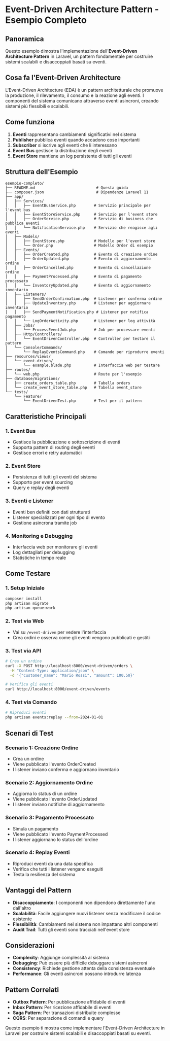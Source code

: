# Event-Driven Architecture Pattern - Esempio Completo

## Panoramica

Questo esempio dimostra l'implementazione dell'**Event-Driven Architecture Pattern** in Laravel, un pattern fondamentale per costruire sistemi scalabili e disaccoppiati basati su eventi.

## Cosa fa l'Event-Driven Architecture

L'Event-Driven Architecture (EDA) è un pattern architetturale che promuove la produzione, il rilevamento, il consumo e la reazione agli eventi. I componenti del sistema comunicano attraverso eventi asincroni, creando sistemi più flessibili e scalabili.

## Come funziona

1. **Eventi** rappresentano cambiamenti significativi nel sistema
2. **Publisher** pubblica eventi quando accadono cose importanti
3. **Subscriber** si iscrive agli eventi che li interessano
4. **Event Bus** gestisce la distribuzione degli eventi
5. **Event Store** mantiene un log persistente di tutti gli eventi

## Struttura dell'Esempio

```
esempio-completo/
├── README.md                           # Questa guida
├── composer.json                       # Dipendenze Laravel 11
├── app/
│   ├── Services/
│   │   ├── EventBusService.php        # Servizio principale per l'event bus
│   │   ├── EventStoreService.php      # Servizio per l'event store
│   │   ├── OrderService.php           # Servizio di business che pubblica eventi
│   │   └── NotificationService.php    # Servizio che reagisce agli eventi
│   ├── Models/
│   │   ├── EventStore.php             # Modello per l'event store
│   │   └── Order.php                  # Modello Order di esempio
│   ├── Events/
│   │   ├── OrderCreated.php           # Evento di creazione ordine
│   │   ├── OrderUpdated.php           # Evento di aggiornamento ordine
│   │   ├── OrderCancelled.php         # Evento di cancellazione ordine
│   │   ├── PaymentProcessed.php       # Evento di pagamento processato
│   │   └── InventoryUpdated.php       # Evento di aggiornamento inventario
│   ├── Listeners/
│   │   ├── SendOrderConfirmation.php  # Listener per conferma ordine
│   │   ├── UpdateInventory.php        # Listener per aggiornare inventario
│   │   ├── SendPaymentNotification.php # Listener per notifica pagamento
│   │   └── LogOrderActivity.php       # Listener per log attività
│   ├── Jobs/
│   │   └── ProcessEventJob.php        # Job per processare eventi
│   ├── Http/Controllers/
│   │   └── EventDrivenController.php  # Controller per testare il pattern
│   └── Console/Commands/
│       └── ReplayEventsCommand.php    # Comando per riprodurre eventi
├── resources/views/
│   └── event-driven/
│       └── example.blade.php          # Interfaccia web per testare
├── routes/
│   └── web.php                        # Route per l'esempio
├── database/migrations/
│   ├── create_orders_table.php        # Tabella orders
│   └── create_event_store_table.php   # Tabella event_store
└── tests/
    └── Feature/
        └── EventDrivenTest.php        # Test per il pattern
```

## Caratteristiche Principali

### 1. Event Bus
- Gestisce la pubblicazione e sottoscrizione di eventi
- Supporta pattern di routing degli eventi
- Gestisce errori e retry automatici

### 2. Event Store
- Persistenza di tutti gli eventi del sistema
- Supporto per event sourcing
- Query e replay degli eventi

### 3. Eventi e Listener
- Eventi ben definiti con dati strutturati
- Listener specializzati per ogni tipo di evento
- Gestione asincrona tramite job

### 4. Monitoring e Debugging
- Interfaccia web per monitorare gli eventi
- Log dettagliati per debugging
- Statistiche in tempo reale

## Come Testare

### 1. Setup Iniziale
```bash
composer install
php artisan migrate
php artisan queue:work
```

### 2. Test via Web
- Vai su `/event-driven` per vedere l'interfaccia
- Crea ordini e osserva come gli eventi vengono pubblicati e gestiti

### 3. Test via API
```bash
# Crea un ordine
curl -X POST http://localhost:8000/event-driven/orders \
  -H "Content-Type: application/json" \
  -d '{"customer_name": "Mario Rossi", "amount": 100.50}'

# Verifica gli eventi
curl http://localhost:8000/event-driven/events
```

### 4. Test via Comando
```bash
# Riproduci eventi
php artisan events:replay --from=2024-01-01
```

## Scenari di Test

### Scenario 1: Creazione Ordine
- Crea un ordine
- Viene pubblicato l'evento OrderCreated
- I listener inviano conferma e aggiornano inventario

### Scenario 2: Aggiornamento Ordine
- Aggiorna lo status di un ordine
- Viene pubblicato l'evento OrderUpdated
- I listener inviano notifiche di aggiornamento

### Scenario 3: Pagamento Processato
- Simula un pagamento
- Viene pubblicato l'evento PaymentProcessed
- I listener aggiornano lo status dell'ordine

### Scenario 4: Replay Eventi
- Riproduci eventi da una data specifica
- Verifica che tutti i listener vengano eseguiti
- Testa la resilienza del sistema

## Vantaggi del Pattern

- **Disaccoppiamento**: I componenti non dipendono direttamente l'uno dall'altro
- **Scalabilità**: Facile aggiungere nuovi listener senza modificare il codice esistente
- **Flessibilità**: Cambiamenti nel sistema non impattano altri componenti
- **Audit Trail**: Tutti gli eventi sono tracciati nell'event store

## Considerazioni

- **Complexity**: Aggiunge complessità al sistema
- **Debugging**: Può essere più difficile debuggare sistemi asincroni
- **Consistency**: Richiede gestione attenta della consistenza eventuale
- **Performance**: Gli eventi asincroni possono introdurre latenza

## Pattern Correlati

- **Outbox Pattern**: Per pubblicazione affidabile di eventi
- **Inbox Pattern**: Per ricezione affidabile di eventi
- **Saga Pattern**: Per transazioni distribuite complesse
- **CQRS**: Per separazione di comandi e query

Questo esempio ti mostra come implementare l'Event-Driven Architecture in Laravel per costruire sistemi scalabili e disaccoppiati basati su eventi.
